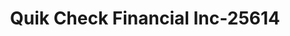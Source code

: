 ---
f_zip-code: 59715
f_state-code: MT
title: Quik Check Financial Inc-25614
f_phone: 406-585-3535
f_city-only: Bozeman
f_address: 1230 W Main Street Bozeman
f_location-unique-id: '25614'
slug: quik-check-financial-inc-25614
updated-on: '2024-05-30T13:46:58.046Z'
created-on: '2024-05-30T13:36:59.803Z'
published-on: '2024-05-30T13:54:32.469Z'
f_city-state: cms/city/bozeman-mt.md
f_company: cms/company/quik-check-financial-inc.md
f_state: cms/state/montana.md
layout: '[payday-loan].html'
tags: payday-loan
---